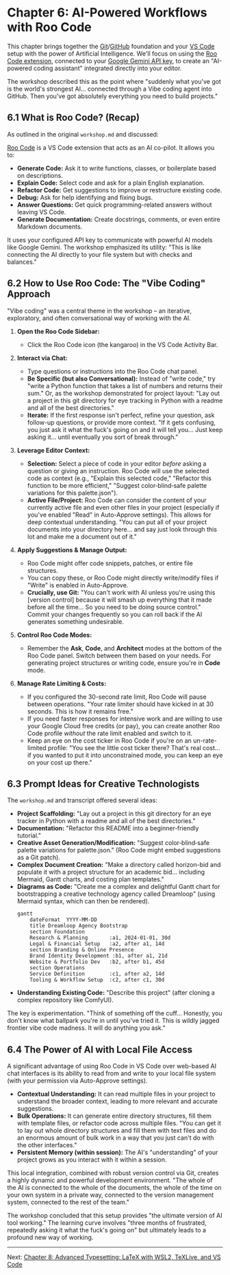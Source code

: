 # Chapter 6: AI-Powered Workflows with Roo Code

This chapter brings together the [Git](https://git-scm.com/)/[GitHub](https://github.com/) foundation and your [VS Code](https://code.visualstudio.com/) setup with the power of Artificial Intelligence. We'll focus on using the [Roo Code extension](./02_d_roo_code_config.md), connected to your [Google Gemini API key](./02_c_gcp_api_key.md), to create an "AI-powered coding assistant" integrated directly into your editor.

The workshop described this as the point where "suddenly what you've got is the world's strongest AI... connected through a Vibe coding agent into GitHub. Then you've got absolutely everything you need to build projects."

## 6.1 What is Roo Code? (Recap)

As outlined in the original `workshop.md` and discussed:

[Roo Code](https://marketplace.visualstudio.com/items?itemName=RooAI.roo-code) is a VS Code extension that acts as an AI co-pilot. It allows you to:

*   **Generate Code:** Ask it to write functions, classes, or boilerplate based on descriptions.
*   **Explain Code:** Select code and ask for a plain English explanation.
*   **Refactor Code:** Get suggestions to improve or restructure existing code.
*   **Debug:** Ask for help identifying and fixing bugs.
*   **Answer Questions:** Get quick programming-related answers without leaving VS Code.
*   **Generate Documentation:** Create docstrings, comments, or even entire Markdown documents.

It uses your configured API key to communicate with powerful AI models like Google Gemini. The workshop emphasized its utility: "This is like connecting the AI directly to your file system but with checks and balances."

## 6.2 How to Use Roo Code: The "Vibe Coding" Approach

"Vibe coding" was a central theme in the workshop – an iterative, exploratory, and often conversational way of working with the AI.

1.  **Open the Roo Code Sidebar:**
    *   Click the Roo Code icon (the kangaroo) in the VS Code Activity Bar.

2.  **Interact via Chat:**
    *   Type questions or instructions into the Roo Code chat panel.
    *   **Be Specific (but also Conversational):** Instead of "write code," try "write a Python function that takes a list of numbers and returns their sum." Or, as the workshop demonstrated for project layout: "Lay out a project in this git directory for eye tracking in Python with a readme and all of the best directories."
    *   **Iterate:** If the first response isn't perfect, refine your question, ask follow-up questions, or provide more context. "If it gets confusing, you just ask it what the fuck's going on and it will tell you... Just keep asking it... until eventually you sort of break through."

3.  **Leverage Editor Context:**
    *   **Selection:** Select a piece of code in your editor *before* asking a question or giving an instruction. Roo Code will use the selected code as context (e.g., "Explain this selected code," "Refactor this function to be more efficient," "Suggest color‑blind‑safe palette variations for this palette.json").
    *   **Active File/Project:** Roo Code can consider the content of your currently active file and even other files in your project (especially if you've enabled "Read" in Auto-Approve settings). This allows for deep contextual understanding. "You can put all of your project documents into your directory here... and say just look through this lot and make me a document out of it."

4.  **Apply Suggestions & Manage Output:**
    *   Roo Code might offer code snippets, patches, or entire file structures.
    *   You can copy these, or Roo Code might directly write/modify files if "Write" is enabled in Auto-Approve.
    *   **Crucially, use Git:** "You can't work with AI unless you're using this [version control] because it will smash up everything that it made before all the time... So you need to be doing source control." Commit your changes frequently so you can roll back if the AI generates something undesirable.

5.  **Control Roo Code Modes:**
    *   Remember the **Ask**, **Code**, and **Architect** modes at the bottom of the Roo Code panel. Switch between them based on your needs. For generating project structures or writing code, ensure you're in **Code** mode.

6.  **Manage Rate Limiting & Costs:**
    *   If you configured the 30-second rate limit, Roo Code will pause between operations. "Your rate limiter should have kicked in at 30 seconds. This is how it remains free."
    *   If you need faster responses for intensive work and are willing to use your Google Cloud free credits (or pay), you can create another Roo Code profile *without* the rate limit enabled and switch to it.
    *   Keep an eye on the cost ticker in Roo Code if you're on an un-rate-limited profile: "You see the little cost ticker there? That's real cost... if you wanted to put it into unconstrained mode, you can keep an eye on your cost up there."

## 6.3 Prompt Ideas for Creative Technologists

The `workshop.md` and transcript offered several ideas:

*   **Project Scaffolding:** "Lay out a project in this git directory for an eye tracker in Python with a readme and all of the best directories."
*   **Documentation:** "Refactor this README into a beginner‑friendly tutorial."
*   **Creative Asset Generation/Modification:** "Suggest color‑blind‑safe palette variations for palette.json." (Roo Code might embed suggestions as a Git patch).
*   **Complex Document Creation:** "Make a directory called horizon-bid and populate it with a project structure for an academic bid... including Mermaid, Gantt charts, and costing plan templates."
*   **Diagrams as Code:** "Create me a complex and delightful Gantt chart for bootstrapping a creative technology agency called Dreamloop" (using Mermaid syntax, which can then be rendered).
    ```mermaid
    gantt
        dateFormat  YYYY-MM-DD
        title Dreamloop Agency Bootstrap
        section Foundation
        Research & Planning       :a1, 2024-01-01, 30d
        Legal & Financial Setup   :a2, after a1, 14d
        section Branding & Online Presence
        Brand Identity Development :b1, after a1, 21d
        Website & Portfolio Dev   :b2, after b1, 45d
        section Operations
        Service Definition        :c1, after a2, 14d
        Tooling & Workflow Setup  :c2, after c1, 30d
    ```
*   **Understanding Existing Code:** "Describe this project" (after cloning a complex repository like ComfyUI).

The key is experimentation. "Think of something off the cuff... Honestly, you don't know what ballpark you're in until you've tried it. This is wildly jagged frontier vibe code madness. It will do anything you ask."

## 6.4 The Power of AI with Local File Access

A significant advantage of using Roo Code in VS Code over web-based AI chat interfaces is its ability to read from and write to your local file system (with your permission via Auto-Approve settings).

*   **Contextual Understanding:** It can read multiple files in your project to understand the broader context, leading to more relevant and accurate suggestions.
*   **Bulk Operations:** It can generate entire directory structures, fill them with template files, or refactor code across multiple files. "You can get it to lay out whole directory structures and fill them with text files and do an enormous amount of bulk work in a way that you just can't do with the other interfaces."
*   **Persistent Memory (within session):** The AI's "understanding" of your project grows as you interact with it within a session.

This local integration, combined with robust version control via Git, creates a highly dynamic and powerful development environment. "The whole of the AI is connected to the whole of the documents, the whole of the time on your own system in a private way, connected to the version management system, connected to the rest of the team."

The workshop concluded that this setup provides "the ultimate version of AI tool working." The learning curve involves "three months of frustrated, repeatedly asking it what the fuck's going on" but ultimately leads to a profound new way of working.

---

Next: [Chapter 8: Advanced Typesetting: LaTeX with WSL2, TeXLive, and VS Code](./08_latex_wsl_vscode.md)
